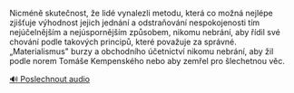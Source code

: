 
Nicméně skutečnost, že lidé vynalezli metodu, která co možná nejlépe zjišťuje výhodnost jejich jednání a odstraňování nespokojenosti tím nejúčelnějším a nejúspornějším způsobem, nikomu nebrání, aby řídil své chování podle takových principů, které považuje za správné. „Materialismus" burzy a obchodního účetnictví nikomu nebrání, aby žil podle norem Tomáše Kempenského nebo aby zemřel pro šlechetnou věc.

[🔊 Poslechnout audio](/data/7-paragraphs/audio/chapter_42/para_012-Nicmn-skutenost-e-lid-vynalezli-metodu-kter.mp3)
